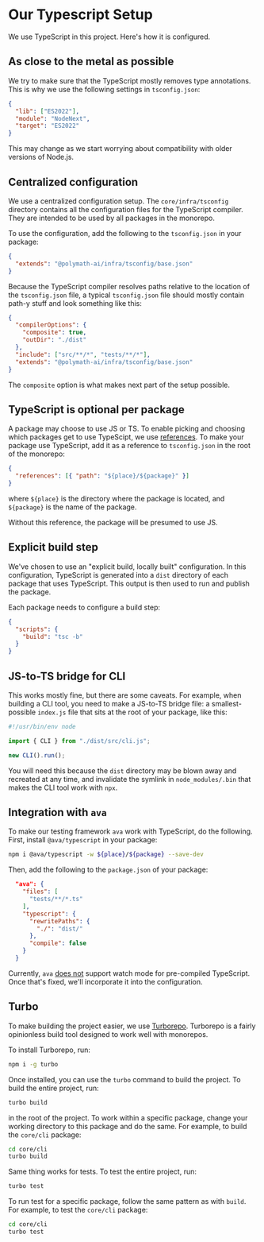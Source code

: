 # Our Typescript Setup

We use TypeScript in this project. Here's how it is configured.

## As close to the metal as possible

We try to make sure that the TypeScript mostly removes type annotations. This is why we use the following settings in `tsconfig.json`:

```json
{
  "lib": ["ES2022"],
  "module": "NodeNext",
  "target": "ES2022"
}
```

This may change as we start worrying about compatibility with older versions of Node.js.

## Centralized configuration

We use a centralized configuration setup. The `core/infra/tsconfig` directory contains all the configuration files for the TypeScript compiler. They are intended to be used by all packages in the monorepo.

To use the configuration, add the following to the `tsconfig.json` in your package:

```json
{
  "extends": "@polymath-ai/infra/tsconfig/base.json"
}
```

Because the TypeScript compiler resolves paths relative to the location of the `tsconfig.json` file, a typical `tsconfig.json` file should mostly contain path-y stuff and look something like this:

```json
{
  "compilerOptions": {
    "composite": true,
    "outDir": "./dist"
  },
  "include": ["src/**/*", "tests/**/*"],
  "extends": "@polymath-ai/infra/tsconfig/base.json"
}
```

The `composite` option is what makes next part of the setup possible.

## TypeScript is optional per package

A package may choose to use JS or TS. To enable picking and choosing which packages get to use TypeScipt, we use [references](https://www.typescriptlang.org/docs/handbook/project-references.html). To make your package use TypeScript, add it as a reference to `tsconfig.json` in the root of the monorepo:

```json
{
  "references": [{ "path": "${place}/${package}" }]
}
```

where `${place}` is the directory where the package is located, and `${package}` is the name of the package.

Without this reference, the package will be presumed to use JS.

## Explicit build step

We've chosen to use an "explicit build, locally built" configuration. In this configuration, TypeScript is generated into a `dist` directory of each package that uses TypeScript. This output is then used to run and publish the package.

Each package needs to configure a build step:

```json
{
  "scripts": {
    "build": "tsc -b"
  }
}
```

## JS-to-TS bridge for CLI

This works mostly fine, but there are some caveats. For example, when building a CLI tool, you need to make a JS-to-TS bridge file: a smallest-possible `index.js` file that sits at the root of your package, like this:

```js
#!/usr/bin/env node

import { CLI } from "./dist/src/cli.js";

new CLI().run();
```

You will need this because the `dist` directory may be blown away and recreated at any time, and invalidate the symlink in `node_modules/.bin` that makes the CLI tool work with `npx`.

## Integration with `ava`

To make our testing framework `ava` work with TypeScript, do the following. First, install `@ava/typescript` in your package:

```bash
npm i @ava/typescript -w ${place}/${package} --save-dev
```

Then, add the following to the `package.json` of your package:

```json
  "ava": {
    "files": [
      "tests/**/*.ts"
    ],
    "typescript": {
      "rewritePaths": {
        "./": "dist/"
      },
      "compile": false
    }
  }
```

Currently, `ava` [does not](https://github.com/avajs/typescript/issues/33) support watch mode for pre-compiled TypeScript. Once that's fixed, we'll incorporate it into the configuration.

## Turbo

To make building the project easier, we use [Turborepo](https://turbo.build/repo/docs). Turborepo is a fairly opinionless build tool designed to work well with monorepos.

To install Turborepo, run:

```bash
npm i -g turbo
```

Once installed, you can use the `turbo` command to build the project. To build the entire project, run:

```bash
turbo build
```

in the root of the project. To work within a specific package, change your working directory to this package and do the same. For example, to build the `core/cli` package:

```bash
cd core/cli
turbo build
```

Same thing works for tests. To test the entire project, run:

```bash
turbo test
```

To run test for a specific package, follow the same pattern as with `build`. For example, to test the `core/cli` package:

```bash
cd core/cli
turbo test
```
